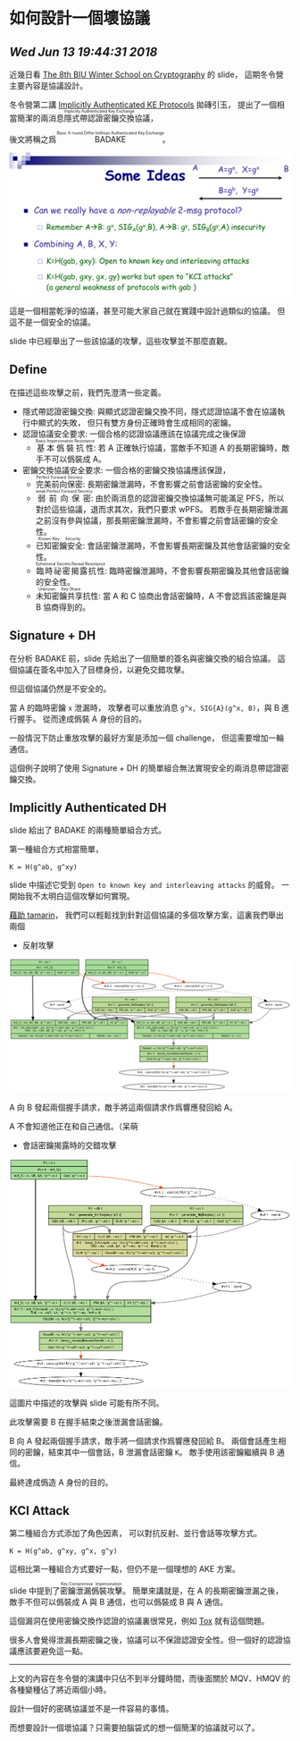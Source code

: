# 如何設計一個壞協議
## *Wed Jun 13 19:44:31 2018*

近幾日看 [The 8th BIU Winter School on Cryptography](https://cyber.biu.ac.il/event/8th-biu-winter-school/) 的 slide，
這期冬令營主要內容是協議設計。

冬令營第二講 [Implicitly Authenticated KE Protocols](http://cyber.biu.ac.il/wp-content/uploads/2017/08/KE2_Hugo_BIU_Feb2018.pdf) 拋磚引玉，
提出了一個相當簡潔的兩消息<ruby>隱式帶認證密鑰交換<rt>Implicitly Authenticated Key Exchange</rt></ruby>協議，

後文將稱之爲 <ruby>BADAKE<rt>Basic A-round Diffie-hellman Authenticated Key Exchange</rt></ruby>。

![BADAKE](./upload/badake.png)

這是一個相當乾淨的協議，甚至可能大家自己就在實踐中設計過類似的協議。
但這不是一個安全的協議。

slide 中已經舉出了一些該協議的攻擊，這些攻擊並不那麼直觀。

Define
------

在描述這些攻擊之前，我們先澄清一些定義。

* 隱式帶認證密鑰交換:
	與顯式認證密鑰交換不同，隱式認證協議不會在協議執行中顯式的失敗，
	但只有雙方身份正確時會生成相同的密鑰。
* 認證協議安全要求: 一個合格的認證協議應該在協議完成之後保證
	+ <ruby>基本僞裝抗性<rt>Basic Impersonation Resistance</rt></ruby>: 若 A 正確執行協議，當敵手不知道 A 的長期密鑰時，敵手不可以僞裝成 A。
* 密鑰交換協議安全要求: 一個合格的密鑰交換協議應該保證，
	+ <ruby>完美前向保密<rt>Perfect Forward Secrecy</rt></ruby>: 長期密鑰泄漏時，不會影響之前會話密鑰的安全性。
	+ <ruby>弱前向保密<rt>weak Perfect Forward Secrecy</rt></ruby>: 由於兩消息的認證密鑰交換協議無可能滿足 PFS，所以對於這些協議，退而求其次，我們只要求 wPFS。
		若敵手在長期密鑰泄漏之前沒有參與協議，那長期密鑰泄漏時，不會影響之前會話密鑰的安全性。
	+ <ruby>已知密鑰安全<rt>Known-Key Security</rt></ruby>: 會話密鑰泄漏時，不會影響長期密鑰及其他會話密鑰的安全性。
	+ <ruby>臨時祕密揭露抗性<rt>Ephemeral Secrets Reveal Resistance</rt></ruby>: 臨時密鑰泄漏時，不會影響長期密鑰及其他會話密鑰的安全性。
	+ <ruby>未知密鑰共享<rt>Unknown Key-Share</rt></ruby>抗性: 當 A 和 C 協商出會話密鑰時，A 不會認爲該密鑰是與 B 協商得到的。

Signature + DH
--------------

在分析 BADAKE 前，slide 先給出了一個簡單的簽名與密鑰交換的組合協議。
這個協議在簽名中加入了目標身份，以避免交錯攻擊。

但這個協議仍然是不安全的。

當 A 的臨時密鑰 `x` 泄漏時，
攻擊者可以重放消息 `g^x, SIG{A}(g^x, B)`，與 B 進行握手。
從而達成僞裝 A 身份的目的。

一般情況下防止重放攻擊的最好方案是添加一個 challenge，
但這需要增加一輪通信。

這個例子說明了使用 Signature + DH 的簡單組合無法實現安全的兩消息帶認證密鑰交換。

Implicitly Authenticated DH
---------------------------

slide 給出了 BADAKE 的兩種簡單組合方式。

第一種組合方式相當簡單，
```
K = H(g^ab, g^xy)
```

slide 中描述它受到 `Open to known key and interleaving attacks` 的威脅。
一開始我不太明白這個攻擊如何實現。

[藉助 tamarin](https://gist.github.com/quininer/5e29437c3c6e1d66942c8fddb39a8536)，
我們可以輕鬆找到針對這個協議的多個攻擊方案，這裏我們舉出兩個

* 反射攻擊

![reflection attack](./upload/reflection_attack.png)

A 向 B 發起兩個握手請求，敵手將這兩個請求作爲響應發回給 A。

A 不會知道他正在和自己通信。（呆萌

* 會話密鑰揭露時的交錯攻擊

![interleaving attack](./upload/open_key_interleaving_attack.png)

這圖片中描述的攻擊與 slide 可能有所不同。

此攻擊需要 B 在握手結束之後泄漏會話密鑰。

B 向 A 發起兩個握手請求，敵手將一個請求作爲響應發回給 B。
兩個會話產生相同的密鑰，結束其中一個會話，B 泄漏會話密鑰 `K`。
敵手使用該密鑰繼續與 B 通信。

最終達成僞造 A 身份的目的。

KCI Attack
----------

第二種組合方式添加了角色因素，
可以對抗反射、並行會話等攻擊方式。
```
K = H(g^ab, g^xy, g^x, g^y)
```

這相比第一種組合方式要好一點，但仍不是一個理想的 AKE 方案。

slide 中提到了<ruby>密鑰泄漏僞裝攻擊<rt>Key-Compromise Impersonation</rt></ruby>。
簡單來講就是，在 A 的長期密鑰泄漏之後，敵手不但可以僞裝成 A 與 B 通信，也可以僞裝成 B 與 A 通信。

這個漏洞在使用密鑰交換作認證的協議裏很常見，例如 [Tox](https://github.com/TokTok/c-toxcore/issues/426) 就有這個問題。

很多人會覺得泄漏長期密鑰之後，協議可以不保證認證安全性。但一個好的認證協議應該要避免這一點。

-----

上文的內容在冬令營的演講中只佔不到半分鐘時間，而後面關於 MQV、HMQV 的各種變種佔了將近兩個小時。

設計一個好的密碼協議並不是一件容易的事情。

而想要設計一個壞協議？只需要拍腦袋式的想一個簡潔的協議就可以了。
